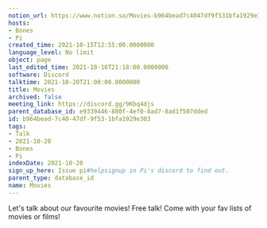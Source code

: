 ```yaml
---
notion_url: https://www.notion.so/Movies-b964bead7c4047df9f531bfa1929e303
hosts:
- Bones
- Pi
created_time: 2021-10-15T12:55:00.0000000
language_level: No limit
object: page
last_edited_time: 2021-10-16T21:18:00.0000000
software: Discord
talktime: 2021-10-20T21:00:00.0000000
title: Movies
archived: false
meeting_link: https://discord.gg/9Kbq4djs
parent_database_id: e9339446-880f-4ef0-8ad7-8ad1f507dded
id: b964bead-7c40-47df-9f53-1bfa1929e303
tags:
- Talk
- 2021-10-20
- Bones
- Pi
indexDate: 2021-10-20
sign_up_here: Issue pi#helpsignup in Pi's discord to find out.
parent_type: database_id
name: Movies
---
```


Let's talk about our favourite movies!
Free talk! Come with your fav lists of movies or films!


